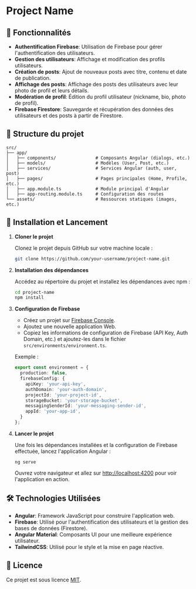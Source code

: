 # Project Name

## 🌟 Fonctionnalités

- **Authentification Firebase**: Utilisation de Firebase pour gérer l'authentification des utilisateurs.
- **Gestion des utilisateurs**: Affichage et modification des profils utilisateurs.
- **Création de posts**: Ajout de nouveaux posts avec titre, contenu et date de publication.
- **Affichage des posts**: Affichage des posts des utilisateurs avec leur photo de profil et leurs détails.
- **Modération de profil**: Édition du profil utilisateur (nickname, bio, photo de profil).
- **Firebase Firestore**: Sauvegarde et récupération des données des utilisateurs et des posts à partir de Firestore.

## 📂 Structure du projet

```plaintext
src/
├── app/
│   ├── components/               # Composants Angular (dialogs, etc.)
│   ├── models/                   # Modèles (User, Post, etc.)
│   ├── services/                 # Services Angular (auth, user, post)
│   ├── pages/                    # Pages principales (Home, Profile, etc.)
│   ├── app.module.ts             # Module principal d'Angular
│   ├── app-routing.module.ts     # Configuration des routes
└── assets/                       # Ressources statiques (images, etc.)
```

## 🚀 Installation et Lancement

1. **Cloner le projet**

   Clonez le projet depuis GitHub sur votre machine locale :

   ```bash
   git clone https://github.com/your-username/project-name.git
   ```

2. **Installation des dépendances**

   Accédez au répertoire du projet et installez les dépendances avec npm :

   ```bash
   cd project-name
   npm install
   ```

3. **Configuration de Firebase**

   - Créez un projet sur [Firebase Console](https://console.firebase.google.com/).
   - Ajoutez une nouvelle application Web.
   - Copiez les informations de configuration de Firebase (API Key, Auth Domain, etc.) et ajoutez-les dans le fichier `src/environments/environment.ts`.

   Exemple :
   
   ```ts
   export const environment = {
     production: false,
     firebaseConfig: {
       apiKey: 'your-api-key',
       authDomain: 'your-auth-domain',
       projectId: 'your-project-id',
       storageBucket: 'your-storage-bucket',
       messagingSenderId: 'your-messaging-sender-id',
       appId: 'your-app-id',
     }
   };
   ```

4. **Lancer le projet**

   Une fois les dépendances installées et la configuration de Firebase effectuée, lancez l'application Angular :

   ```
   ng serve
   ```

   Ouvrez votre navigateur et allez sur [http://localhost:4200](http://localhost:4200) pour voir l'application en action.

## 🛠️ Technologies Utilisées

- **Angular**: Framework JavaScript pour construire l'application web.
- **Firebase**: Utilisé pour l'authentification des utilisateurs et la gestion des bases de données (Firestore).
- **Angular Material**: Composants UI pour une meilleure expérience utilisateur.
- **TailwindCSS**: Utilisé pour le style et la mise en page réactive.

## 📜 Licence

Ce projet est sous licence [MIT](https://opensource.org/licenses/MIT).

